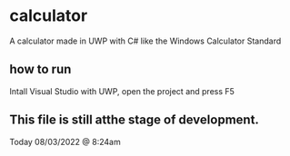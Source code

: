 # calculator
A calculator made in UWP with C# like the Windows Calculator Standard

## how to run
Intall Visual Studio with UWP, open the project and press F5

## This file is still atthe stage of development.

Today 08/03/2022 @ 8:24am

